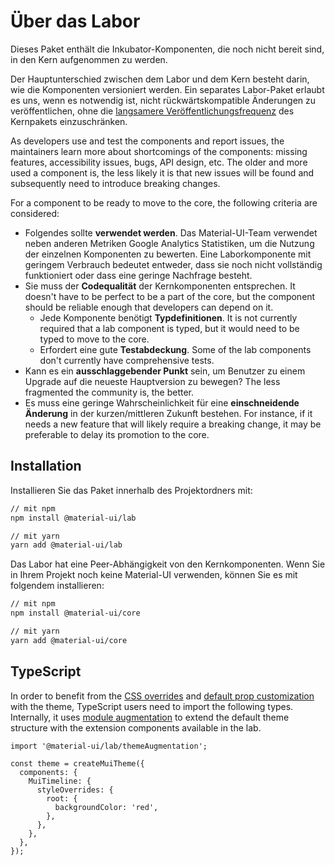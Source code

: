 # Über das Labor

<p class="description">Dieses Paket enthält die Inkubator-Komponenten, die noch nicht bereit sind, in den Kern aufgenommen zu werden.</p>

Der Hauptunterschied zwischen dem Labor und dem Kern besteht darin, wie die Komponenten versioniert werden. Ein separates Labor-Paket erlaubt es uns, wenn es notwendig ist, nicht rückwärtskompatible Änderungen zu veröffentlichen, ohne die [langsamere Veröffentlichungsfrequenz](https://material-ui.com/versions/#release-frequency) des Kernpakets einzuschränken.

As developers use and test the components and report issues, the maintainers learn more about shortcomings of the components: missing features, accessibility issues, bugs, API design, etc. The older and more used a component is, the less likely it is that new issues will be found and subsequently need to introduce breaking changes.

For a component to be ready to move to the core, the following criteria are considered:

- Folgendes sollte **verwendet werden**. Das Material-UI-Team verwendet neben anderen Metriken Google Analytics Statistiken, um die Nutzung der einzelnen Komponenten zu bewerten. Eine Laborkomponente mit geringem Verbrauch bedeutet entweder, dass sie noch nicht vollständig funktioniert oder dass eine geringe Nachfrage besteht.
- Sie muss der **Codequalität** der Kernkomponenten entsprechen. It doesn't have to be perfect to be a part of the core, but the component should be reliable enough that developers can depend on it.
  - Jede Komponente benötigt **Typdefinitionen**. It is not currently required that a lab component is typed, but it would need to be typed to move to the core.
  - Erfordert eine gute **Testabdeckung**. Some of the lab components don't currently have comprehensive tests.
- Kann es ein **ausschlaggebender Punkt** sein, um Benutzer zu einem Upgrade auf die neueste Hauptversion zu bewegen? The less fragmented the community is, the better.
- Es muss eine geringe Wahrscheinlichkeit für eine **einschneidende Änderung** in der kurzen/mittleren Zukunft bestehen. For instance, if it needs a new feature that will likely require a breaking change, it may be preferable to delay its promotion to the core.

## Installation

Installieren Sie das Paket innerhalb des Projektordners mit:

```sh
// mit npm
npm install @material-ui/lab

// mit yarn
yarn add @material-ui/lab
```

Das Labor hat eine Peer-Abhängigkeit von den Kernkomponenten. Wenn Sie in Ihrem Projekt noch keine Material-UI verwenden, können Sie es mit folgendem installieren:

```sh
// mit npm
npm install @material-ui/core

// mit yarn
yarn add @material-ui/core
```

## TypeScript

In order to benefit from the [CSS overrides](/customization/theme-components/#global-style-overrides) and [default prop customization](/customization/theme-components/#default-props) with the theme, TypeScript users need to import the following types. Internally, it uses [module augmentation](/guides/typescript/#customization-of-theme) to extend the default theme structure with the extension components available in the lab.

```tsx
import '@material-ui/lab/themeAugmentation';

const theme = createMuiTheme({
  components: {
    MuiTimeline: {
      styleOverrides: {
        root: {
          backgroundColor: 'red',
        },
      },
    },
  },
});
```
